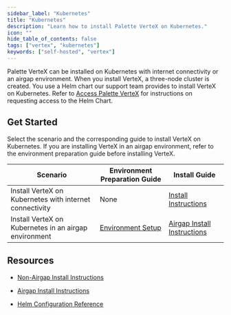 ```yaml
---
sidebar_label: "Kubernetes"
title: "Kubernetes"
description: "Learn how to install Palette VerteX on Kubernetes."
icon: ""
hide_table_of_contents: false
tags: ["vertex", "kubernetes"]
keywords: ["self-hosted", "vertex"]
---
```


Palette VerteX can be installed on Kubernetes with internet connectivity or an airgap environment. When you install
VerteX, a three-node cluster is created. You use a Helm chart our support team provides to install VerteX on Kubernetes.
Refer to [Access Palette VerteX](../../vertex.md#access-palette-vertex) for instructions on requesting access to the
Helm Chart.

## Get Started

Select the scenario and the corresponding guide to install VerteX on Kubernetes. If you are installing VerteX in an
airgap environment, refer to the environment preparation guide before installing VerteX.

| Scenario                                                | Environment Preparation Guide                                           | Install Guide                                              |
| ------------------------------------------------------- | ----------------------------------------------------------------------- | ---------------------------------------------------------- |
| Install VerteX on Kubernetes with internet connectivity | None                                                                    | [Install Instructions](install.md)                         |
| Install VerteX on Kubernetes in an airgap environment   | [Environment Setup](./airgap-install/kubernetes-airgap-instructions.md) | [Airgap Install Instructions](./airgap-install/install.md) |

## Resources

- [Non-Airgap Install Instructions](install.md)

- [Airgap Install Instructions](./airgap-install/install.md)

- [Helm Configuration Reference](./vertex-helm-ref.md)
